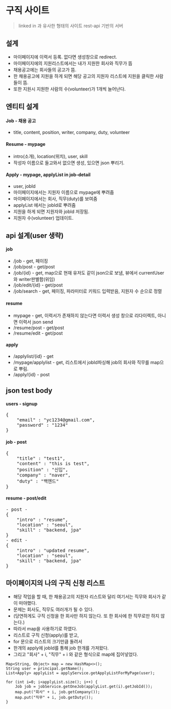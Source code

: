 # 구직 사이트
> linked in 과 유사한 형태의 사이트
> rest-api 기반의 서버

## 설계
* 마이페이지에 이력서 등록. 없다면 생성창으로 redirect.
* 마이페이지에의 지원리스트에서는 내가 지원한 회사와 직무가 뜸
* 채용공고에는 회사들의 공고가 뜸.
* 한 채용공고에 지원을 하게 되면 해당 공고의 지원자 리스트에 지원을 클릭한 사람들이 뜸.
* 또한 지원시 지원한 사람의 수(volunteer)가 1개씩 늘어난다.

## 엔티티 설계
#### Job - 채용 공고
* title, content, position, writer, company, duty, volunteer
#### Resume - mypage
* intro(소개), location(위치), user, skill
* 작성자 이름으로 들고와서 없으면 생성, 있으면 json 뿌리기.
#### Apply - mypage, applyList in job-detail
* user, jobId
* 마이페이지에서는 지원자 이름으로 mypage에 뿌려줌
* 마이페이지에서는 회사, 직무(duty)를 보여줌
* applyList 에서는 jobId로 뿌려줌
* 지원을 하게 되면 지원자와 jobId 저장됨.
* 지원자 수(volunteer) 업데이트.

## api 설계(user 생략)
#### job
* /job - get, 페이징
* /job/post - get/post
* /job/{id} - get, map으로 현재 유저도 같이 json으로 보냄, 뷰에서 currentUser와 writer판별함(위임)
* /job/edit/{id} - get/post
* /job/search - get, 페이징, 파라미터로 키워드 입력받음, 지원자 수 순으로 정렬
#### resume
* mypage - get, 이력서가 존재하지 않는다면 이력서 생성 창으로 리다이렉트, 아니면 이력서 json send
* /resume/post - get/post
* /resume/edit - get/post
#### apply
* /applylist/{id} - get
* /mypage/applylist - get, 리스트에서 jobId파싱해 job의 회사와 직무를 map으로 뿌림.
* /apply/{id} - post

## json test body
#### users - signup
<pre>
{
    "email" : "yc1234@gmail.com",
    "password" : "1234"
}
</pre>
#### job - post
<pre>
{
    "title" : "test1",
    "content" : "this is test",
    "position" : "신입",
    "company" : "naver",
    "duty" : "백엔드"
}
</pre>
#### resume - post/edit
<pre>
- post -
{
    "intro" : "resume",
    "location" : "seoul",
    "skill" : "backend, jpa"
}
- edit -
{
    "intro" : "updated resume",
    "location" : "seoul",
    "skill" : "backend, jpa"
}
</pre>

## 마이페이지의 나의 구직 신청 리스트
* 해당 작업을 할 때, 한 채용공고의 지원자 리스트와 달리 여기서는 직무와 회사가 같이 떠야했다.
* 문제는 회사도, 직무도 여러개가 될 수 있다.
* (당연하게도 구직 신청을 한 회사만 하지 않는다. 또 한 회사에 한 직무로만 하지 않는다.)
* 따라서 map을 사용하기로 하였다.
* 리스트로 구직 신청(apply)를 받고, 
* for 문으로 리스트의 크기만큼 돌려서 
* 한개의 apply에 jobId를 통해 job 한개를 가져왔다.
* 그리고 "회사" + i, "직무" + i 와 같은 형식으로 map에 집어넣었다.
```
Map<String, Object> map = new HashMap<>();
String user = principal.getName();
List<Apply> applyList = applyService.getApplyListForMyPage(user);

for (int i=0; i<applyList.size(); i++) {
    Job job = jobService.getOneJob(applyList.get(i).getJobId());
    map.put("회사" + i, job.getCompany());
    map.put("직무" + i, job.getDuty());
}
```